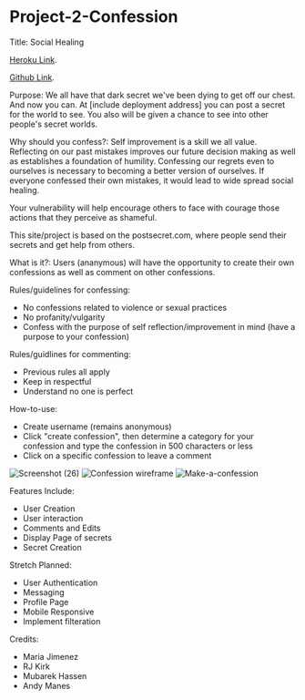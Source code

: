 # Project-2-Confession
Title:
Social Healing

[Heroku Link](https://project-confession.herokuapp.com/secrets).

[Github Link](https://github.com/Mubarek-Hassen/Project-2-Confession).

Purpose:
We all have that dark secret we've been dying to get off our chest.
And now you can. At [include deployment address] you can post a secret for the world to see. You also will be given a chance to see into other people's secret worlds.

Why should you confess?:
Self improvement is a skill we all value. Reflecting on our past mistakes improves our future decision making as well as establishes a foundation of humility. Confessing our regrets even to ourselves is necessary to becoming a better version of ourselves. If everyone confessed their own mistakes, it would lead to wide spread social healing.

Your vulnerability will help encourage others to face with courage those actions that they perceive as shameful.

This site/project is based on the postsecret.com, where people send their secrets and get help from others.

What is it?:
Users (ananymous) will have the opportunity to create their own confessions as well as comment on other confessions.  

Rules/guidelines for confessing:
- No confessions related to violence or sexual practices
- No profanity/vulgarity
- Confess with the purpose of self reflection/improvement in mind (have a purpose to your confession)

Rules/guidlines for commenting: 
- Previous rules all apply
- Keep in respectful
- Understand no one is perfect

How-to-use:
- Create username (remains anonymous)
- Click "create confession", then determine a category for your confession and type the confession in 500 characters or less
- Click on a specific confession to leave a comment



![Screenshot (26)](https://user-images.githubusercontent.com/102003916/166460259-7ac5eea9-8bd1-4332-ad23-7ba7ada04b31.png)
![Confession wireframe](https://user-images.githubusercontent.com/102003916/166460360-df34fbe3-da25-47ff-87f7-c03499f4d87d.png)
![Make-a-confession](https://user-images.githubusercontent.com/102003916/166460420-49aa8b69-3022-42c4-b34d-52b97a3e4888.png)


Features Include:
- User Creation
- User interaction
- Comments and Edits
- Display Page of secrets
- Secret Creation

Stretch Planned:
- User Authentication
- Messaging
- Profile Page
- Mobile Responsive
- Implement filteration


Credits:
- Maria Jimenez
- RJ Kirk
- Mubarek Hassen
- Andy Manes



